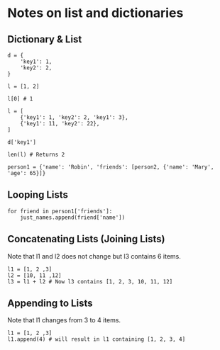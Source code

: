 Notes on list and dictionaries
==============================

Dictionary & List
-----------------

```
d = {
    'key1': 1,
    'key2': 2,
}

l = [1, 2]

l[0] # 1

l = [
    {'key1': 1, 'key2': 2, 'key1': 3},
    {'key1': 11, 'key2': 22},
]

d['key1']

len(l) # Returns 2

person1 = {'name': 'Robin', 'friends': [person2, {'name': 'Mary', 'age': 65}]}
```

Looping Lists
-------------

```
for friend in person1['friends']:
    just_names.append(friend['name'])
```

Concatenating Lists (Joining Lists)
-----------------------------------

Note that l1 and l2 does not change but l3 contains 6 items.
```
l1 = [1, 2 ,3]
l2 = [10, 11 ,12]
l3 = l1 + l2 # Now l3 contains [1, 2, 3, 10, 11, 12]
```

Appending to Lists
-----------------

Note that l1 changes from 3 to 4 items.
```
l1 = [1, 2 ,3]
l1.append(4) # will result in l1 containing [1, 2, 3, 4]
```
